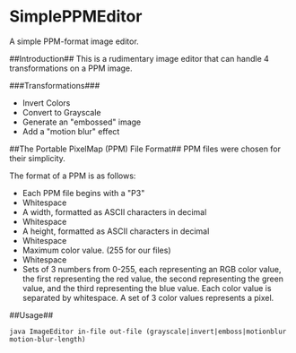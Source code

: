 SimplePPMEditor
===============

A simple PPM-format image editor.

##Introduction##
This is a rudimentary image editor that can handle 4 transformations on a PPM image.

###Transformations###
  * Invert Colors
  * Convert to Grayscale
  * Generate an "embossed" image
  * Add a "motion blur" effect

##The Portable PixelMap (PPM) File Format##
PPM files were chosen for their simplicity.

The format of a PPM is as follows:
  * Each PPM file begins with a "P3"
  * Whitespace
  * A width, formatted as ASCII characters in decimal
  * Whitespace
  * A height, formatted as ASCII characters in decimal
  * Whitespace
  * Maximum color value. (255 for our files)
  * Whitespace
  * Sets of 3 numbers from 0-255, each representing an RGB color value, the first representing the red value, the second representing the green value, and the third representing the blue value. Each color value is separated by whitespace. A set of 3 color values represents a pixel.

##Usage##
```
java ImageEditor in-file out-file (grayscale|invert|emboss|motionblur motion-blur-length)
```
